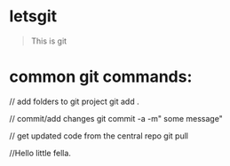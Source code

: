 # letsgit

> This is git

# common git commands:

// add folders to git project
git add .

// commit/add changes
git commit -a -m" some message"

// get updated code from the central repo
git pull

//Hello little fella.